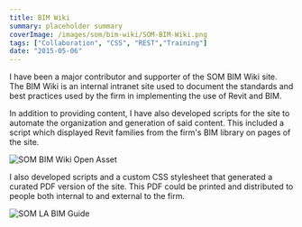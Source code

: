 ```yaml
---
title: BIM Wiki
summary: placeholder summary
coverImage: /images/som/bim-wiki/SOM-BIM-Wiki.png
tags: ["Collaboration", "CSS", "REST","Training"]
date: "2015-05-06"
---
```


I have been a major contributor and supporter of the SOM BIM Wiki site. The BIM Wiki is an internal intranet site used to document the standards and best practices used by the firm in implementing the use of Revit and BIM.

In addition to providing content, I have also developed scripts for the site to automate the organization and generation of said content. This included a script which displayed Revit families from the firm's BIM library on pages of the site.

![SOM BIM Wiki Open Asset](/images/som/bim-wiki/SOM-BIM-Wiki-Open-Asset.png)

I also developed scripts and a custom CSS stylesheet that generated a curated PDF version of the site. This PDF could be printed and distributed to people both internal to and external to the firm.

![SOM LA BIM Guide](/images/som/bim-wiki/SOM-LA-BIM-Guide.png)
